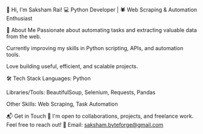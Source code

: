 👋 Hi, I'm Saksham Rai!
💻 Python Developer | 🕷 Web Scraping & Automation Enthusiast

🚀 About Me
Passionate about automating tasks and extracting valuable data from the web.

Currently improving my skills in Python scripting, APIs, and automation tools.

Love building useful, efficient, and scalable projects.

🛠 Tech Stack
Languages: Python

Libraries/Tools: BeautifulSoup, Selenium, Requests, Pandas

Other Skills: Web Scraping, Task Automation

📬 Get in Touch
💬 I'm open to collaborations, projects, and freelance work. Feel free to reach out!
📧 Email: saksham.byteforge@gmail.com
